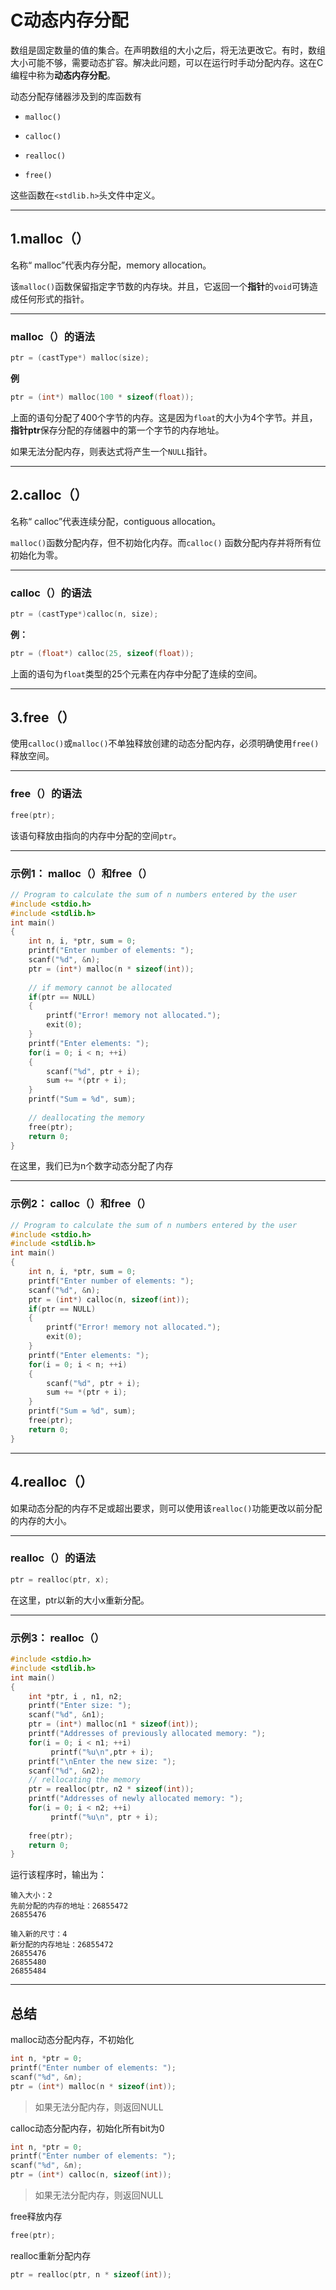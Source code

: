 # C动态内存分配

数组是固定数量的值的集合。在声明数组的大小之后，将无法更改它。有时，数组大小可能不够，需要动态扩容。解决此问题，可以在运行时手动分配内存。这在C编程中称为**动态内存分配**。

动态分配存储器涉及到的库函数有

- `malloc()`

- `calloc()`

- `realloc()`

- `free()`

这些函数在`<stdlib.h>`头文件中定义。

------

##  1.malloc（）

名称“ malloc”代表内存分配，memory allocation。

该`malloc()`函数保留指定字节数的内存块。并且，它返回一个**指针**的`void`可铸造成任何形式的指针。

------

### malloc（）的语法

```c
ptr = (castType*) malloc(size);
```

**例**

```c
ptr = (int*) malloc(100 * sizeof(float));
```

上面的语句分配了400个字节的内存。这是因为`float`的大小为4个字节。并且，**指针ptr**保存分配的存储器中的第一个字节的内存地址。

如果无法分配内存，则表达式将产生一个`NULL`指针。

------

## 2.calloc（）

名称“ calloc”代表连续分配，contiguous allocation。

`malloc()`函数分配内存，但不初始化内存。而`calloc()` 函数分配内存并将所有位初始化为零。

------

### calloc（）的语法

```c
ptr = (castType*)calloc(n, size);
```

**例：**

```c
ptr = (float*) calloc(25, sizeof(float));
```

上面的语句为`float`类型的25个元素在内存中分配了连续的空间。

------

## 3.free（）

使用`calloc()`或`malloc()`不单独释放创建的动态分配内存，必须明确使用`free()`释放空间。

------

### free（）的语法

```c
free(ptr);
```

该语句释放由指向的内存中分配的空间`ptr`。

------

### 示例1： malloc（）和free（）

```c
// Program to calculate the sum of n numbers entered by the user
#include <stdio.h>
#include <stdlib.h>
int main()
{
    int n, i, *ptr, sum = 0;
    printf("Enter number of elements: ");
    scanf("%d", &n);
    ptr = (int*) malloc(n * sizeof(int));
 
    // if memory cannot be allocated
    if(ptr == NULL)                     
    {
        printf("Error! memory not allocated.");
        exit(0);
    }
    printf("Enter elements: ");
    for(i = 0; i < n; ++i)
    {
        scanf("%d", ptr + i);
        sum += *(ptr + i);
    }
    printf("Sum = %d", sum);
  
    // deallocating the memory
    free(ptr);
    return 0;
}
```

在这里，我们已为n个数字动态分配了内存

------

### 示例2： calloc（）和free（）

```c
// Program to calculate the sum of n numbers entered by the user
#include <stdio.h>
#include <stdlib.h>
int main()
{
    int n, i, *ptr, sum = 0;
    printf("Enter number of elements: ");
    scanf("%d", &n);
    ptr = (int*) calloc(n, sizeof(int));
    if(ptr == NULL)
    {
        printf("Error! memory not allocated.");
        exit(0);
    }
    printf("Enter elements: ");
    for(i = 0; i < n; ++i)
    {
        scanf("%d", ptr + i);
        sum += *(ptr + i);
    }
    printf("Sum = %d", sum);
    free(ptr);
    return 0;
}
```

------

## 4.realloc（）

如果动态分配的内存不足或超出要求，则可以使用该`realloc()`功能更改以前分配的内存的大小。

------

### realloc（）的语法

```c
ptr = realloc(ptr, x);
```

在这里，ptr以新的大小x重新分配。

------

### 示例3： realloc（）

```c
#include <stdio.h>
#include <stdlib.h>
int main()
{
    int *ptr, i , n1, n2;
    printf("Enter size: ");
    scanf("%d", &n1);
    ptr = (int*) malloc(n1 * sizeof(int));
    printf("Addresses of previously allocated memory: ");
    for(i = 0; i < n1; ++i)
         printf("%u\n",ptr + i);
    printf("\nEnter the new size: ");
    scanf("%d", &n2);
    // rellocating the memory
    ptr = realloc(ptr, n2 * sizeof(int));
    printf("Addresses of newly allocated memory: ");
    for(i = 0; i < n2; ++i)
         printf("%u\n", ptr + i);
  
    free(ptr);
    return 0;
}
```

运行该程序时，输出为：

```
输入大小：2
先前分配的内存的地址：26855472
26855476

输入新的尺寸：4
新分配的内存地址：26855472
26855476
26855480
26855484
```

------

## 总结

malloc动态分配内存，不初始化

```c
int n, *ptr = 0;
printf("Enter number of elements: ");
scanf("%d", &n);
ptr = (int*) malloc(n * sizeof(int));

```

> 如果无法分配内存，则返回NULL

calloc动态分配内存，初始化所有bit为0

```c
int n, *ptr = 0;
printf("Enter number of elements: ");
scanf("%d", &n);
ptr = (int*) calloc(n, sizeof(int));
```

> 如果无法分配内存，则返回NULL

free释放内存

```c
free(ptr);
```



realloc重新分配内存

```c
ptr = realloc(ptr, n * sizeof(int));
```

